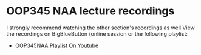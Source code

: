 # OOP345 NAA lecture recordings
I strongly recommend watching the other section's recordings as well
View the recordings on BigBlueButton (online session or the following playlist:


* [OOP345NAA Playlist On Youtube](https://www.youtube.com/watch?v=_UJ2rCWyK38&list=PLxB4x6RkylotUZxC-cR1tH5gyugdYo5AH&ab_channel=FardadSoleimanloo)
